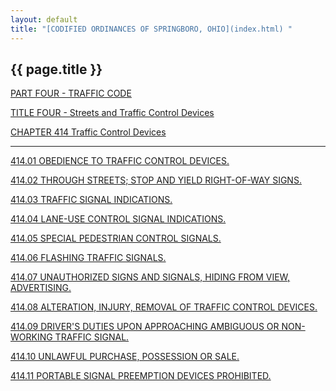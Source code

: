 ```yaml
---
layout: default 
title: "[CODIFIED ORDINANCES OF SPRINGBORO, OHIO](index.html) "
---
```


{{ page.title }}
----------------

[PART FOUR - TRAFFIC CODE](1b19a412.html)

[TITLE FOUR - Streets and Traffic Control Devices](1d3da412.html)

[CHAPTER 414 Traffic Control Devices](1d7fa412.html)

---

[414.01 OBEDIENCE TO TRAFFIC CONTROL DEVICES.](1d97a412.html)

[414.02 THROUGH STREETS; STOP AND YIELD RIGHT-OF-WAY
SIGNS.](1d9ea412.html)

[414.03 TRAFFIC SIGNAL INDICATIONS.](1da8a412.html)

[414.04 LANE-USE CONTROL SIGNAL INDICATIONS.](1dd2a412.html)

[414.05 SPECIAL PEDESTRIAN CONTROL SIGNALS.](1ddea412.html)

[414.06 FLASHING TRAFFIC SIGNALS.](1de9a412.html)

[414.07 UNAUTHORIZED SIGNS AND SIGNALS, HIDING FROM VIEW,
ADVERTISING.](1deca412.html)

[414.08 ALTERATION, INJURY, REMOVAL OF TRAFFIC CONTROL
DEVICES.](1df3a412.html)

[414.09 DRIVER'S DUTIES UPON APPROACHING AMBIGUOUS OR NON-WORKING
TRAFFIC SIGNAL.](1dfda412.html)

[414.10 UNLAWFUL PURCHASE, POSSESSION OR SALE.](1e06a412.html)

[414.11 PORTABLE SIGNAL PREEMPTION DEVICES PROHIBITED.](1e15a412.html)
